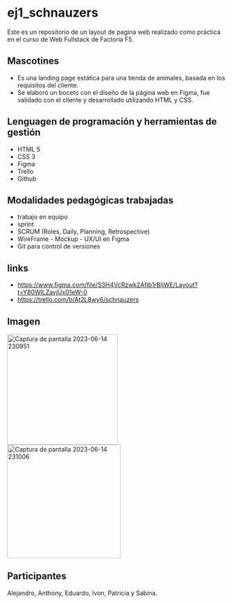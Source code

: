 # ej1_schnauzers

Este es un repositorio de un layout de pagina web realizado como práctica en el
curso de Web Fullstack de Factoria F5.

 ## Mascotines
 - Es una landing page estática para una tienda de animales, basada en los requisitos
 del cliente.
 - Se elaboró un boceto con el diseño de la página web en Figma, fue validado con
 el cliente y desarrollado utilizando HTML y CSS. 
 
 ## Lenguagen de programación y herramientas de gestión
 - HTML 5
 - CSS 3
 - Figma
 - Trello
 - Github
 
  ## Modalidades pedagógicas trabajadas
  - trabajo en equipo 
  - sprint
  - SCRUM (Roles, Daily, Planning, Retrospective)
  - WireFrame - Mockup - UX/UI en Figma
  - Git para control de versiones
 
 
  ## links
 - https://www.figma.com/file/S3H4VcRzwk2Afjb1rBIjWE/Layout?t=Y80WlLZavjUx01eW-0
 - https://trello.com/b/At2L8wy6/schnauzers
  ## Imagen
  <img width="255" alt="Captura de pantalla 2023-06-14 230951" src="https://github.com/ivon4/landing_page/assets/127293745/500c99c9-3afb-4950-8a0f-a80dbd4bb6c4">
<img width="262" alt="Captura de pantalla 2023-06-14 231006" src="https://github.com/ivon4/landing_page/assets/127293745/81a370e1-4fba-4ff3-a83c-07d80e49c662">
 
  
  ## Participantes
 Alejandro, Anthony, Eduardo, Ivon, Patricia y Sabina.  
 
